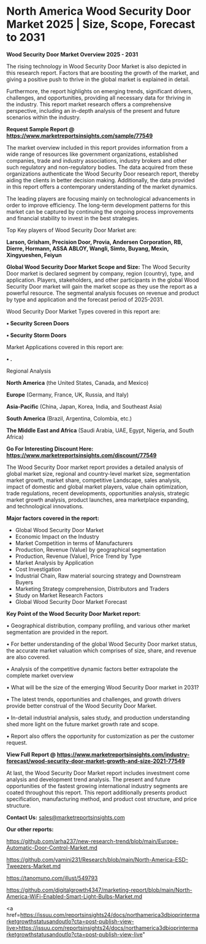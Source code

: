 # North America Wood Security Door Market 2025 | Size, Scope, Forecast to 2031

<Strong> Wood Security Door Market Overview 2025 - 2031</strong>

The rising technology in Wood Security Door Market is also depicted in this research report. Factors that are boosting the growth of the market, and giving a positive push to thrive in the global market is explained in detail.

Furthermore, the report highlights on emerging trends, significant drivers, challenges, and opportunities, providing all necessary data for thriving in the industry. This report market research offers a comprehensive perspective, including an in-depth analysis of the present and future scenarios within the industry.

<strong>Request Sample Report @ <a href=https://www.marketreportsinsights.com/sample/77549>https://www.marketreportsinsights.com/sample/77549</a></strong>

The market overview included in this report provides information from a wide range of resources like government organizations, established companies, trade and industry associations, industry brokers and other such regulatory and non-regulatory bodies. The data acquired from these organizations authenticate the Wood Security Door research report, thereby aiding the clients in better decision making. Additionally, the data provided in this report offers a contemporary understanding of the market dynamics.

The leading players are focusing mainly on technological advancements in order to improve efficiency. The long-term development patterns for this market can be captured by continuing the ongoing process improvements and financial stability to invest in the best strategies.

Top Key players of Wood Security Door Market are:

<strong>Larson, Grisham, Precision Door, Provia, Andersen Corporation, RB, Dierre, Hormann, ASSA ABLOY, Wangli, Simto, Buyang, Mexin, Xingyueshen, Feiyun</strong>

<strong><b>Global Wood Security Door Market Scope and Size:</b></strong>
The Wood Security Door market is declared segment by company, region (country), type, and application. Players, stakeholders, and other participants in the global Wood Security Door market will gain the market scope as they use the report as a powerful resource. The segmental analysis focuses on revenue and product by type and application and the forecast period of 2025-2031.

Wood Security Door Market Types covered in this report are:

<strong>• Security Screen Doors

• Security Storm Doors</strong>

Market Applications covered in this report are:

<strong>• .</strong> 

Regional Analysis

<strong>North America</strong> (the United States, Canada, and Mexico)

<strong>Europe</strong> (Germany, France, UK, Russia, and Italy)

<strong>Asia-Pacific</strong> (China, Japan, Korea, India, and Southeast Asia)

<strong>South America</strong> (Brazil, Argentina, Colombia, etc.)

<strong>The Middle East and Africa</strong> (Saudi Arabia, UAE, Egypt, Nigeria, and South Africa)

<strong>Go For Interesting Discount Here: <a href=https://www.marketreportsinsights.com/discount/77549>https://www.marketreportsinsights.com/discount/77549</a></strong>

The Wood Security Door market report provides a detailed analysis of global market size, regional and country-level market size, segmentation market growth, market share, competitive Landscape, sales analysis, impact of domestic and global market players, value chain optimization, trade regulations, recent developments, opportunities analysis, strategic market growth analysis, product launches, area marketplace expanding, and technological innovations.

<strong><b>Major factors covered in the report:</b></strong>
<ul>
  <li>Global Wood Security Door Market </li>
  <li>Economic Impact on the Industry</li>
  <li>Market Competition in terms of Manufacturers</li>
  <li>Production, Revenue (Value) by geographical segmentation</li>
  <li>Production, Revenue (Value), Price Trend by Type</li>
  <li>Market Analysis by Application</li>
  <li>Cost Investigation</li>
  <li>Industrial Chain, Raw material sourcing strategy and Downstream Buyers</li>
  <li>Marketing Strategy comprehension, Distributors and Traders</li>
  <li>Study on Market Research Factors</li>
  <li>Global Wood Security Door Market Forecast</li>
</ul>

<strong><b>Key Point of the Wood Security Door Market report:</b></strong>

• Geographical distribution, company profiling, and various other market segmentation are provided in the report.

• For better understanding of the global Wood Security Door market status, the accurate market valuation which comprises of size, share, and revenue are also covered.

• Analysis of the competitive dynamic factors better extrapolate the complete market overview

• What will be the size of the emerging Wood Security Door market in 2031?

• The latest trends, opportunities and challenges, and growth drivers provide better construal of the Wood Security Door Market.

• In-detail industrial analysis, sales study, and production understanding shed more light on the future market growth rate and scope.

• Report also offers the opportunity for customization as per the customer request.

<strong><b>View Full Report @ <a href=https://www.marketreportsinsights.com/industry-forecast/wood-security-door-market-growth-and-size-2021-77549>https://www.marketreportsinsights.com/industry-forecast/wood-security-door-market-growth-and-size-2021-77549</a></b></strong>


At last, the Wood Security Door Market report includes investment come analysis and development trend analysis. The present and future opportunities of the fastest growing international industry segments are coated throughout this report. This report additionally presents product specification, manufacturing method, and product cost structure, and price structure.

<strong>Contact Us:</strong>
sales@marketreportsinsights.com

<strong>Our other reports:</strong>

<a href=https://github.com/arha237/new-research-trend/blob/main/Europe-Automatic-Door-Control-Market.md>https://github.com/arha237/new-research-trend/blob/main/Europe-Automatic-Door-Control-Market.md</a>

<a href=https://github.com/yamini231/Research/blob/main/North-America-ESD-Tweezers-Market.md>https://github.com/yamini231/Research/blob/main/North-America-ESD-Tweezers-Market.md</a>

<a href=https://tanomuno.com/illust/549793>https://tanomuno.com/illust/549793</a>

<a href=https://github.com/digitalgrowth4347/marketing-report/blob/main/North-America-WiFi-Enabled-Smart-Light-Bulbs-Market.md>https://github.com/digitalgrowth4347/marketing-report/blob/main/North-America-WiFi-Enabled-Smart-Light-Bulbs-Market.md</a>

<a href=https://issuu.com/reportsinsights24/docs/northamerica3dbioprintermarketgrowthstatusandoutlo?cta=post-publish-view-live>https://issuu.com/reportsinsights24/docs/northamerica3dbioprintermarketgrowthstatusandoutlo?cta=post-publish-view-live</a>"
